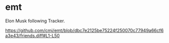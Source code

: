 # emt
Elon Musk following Tracker.

https://github.com/cmj/emt/blob/dbc7e2125be75224f250070c77949a66cf6a3e43/friends.diff#L1-L50
